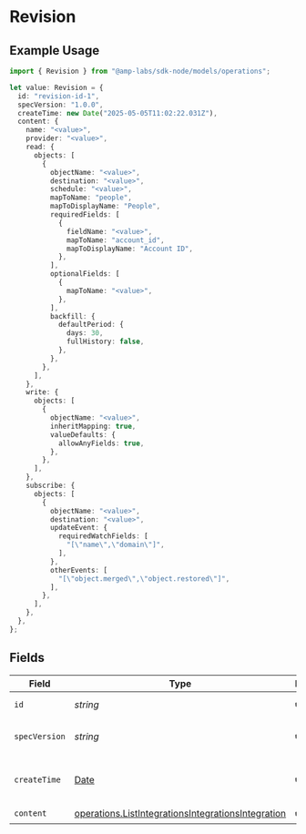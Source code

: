 # Revision

## Example Usage

```typescript
import { Revision } from "@amp-labs/sdk-node/models/operations";

let value: Revision = {
  id: "revision-id-1",
  specVersion: "1.0.0",
  createTime: new Date("2025-05-05T11:02:22.031Z"),
  content: {
    name: "<value>",
    provider: "<value>",
    read: {
      objects: [
        {
          objectName: "<value>",
          destination: "<value>",
          schedule: "<value>",
          mapToName: "people",
          mapToDisplayName: "People",
          requiredFields: [
            {
              fieldName: "<value>",
              mapToName: "account_id",
              mapToDisplayName: "Account ID",
            },
          ],
          optionalFields: [
            {
              mapToName: "<value>",
            },
          ],
          backfill: {
            defaultPeriod: {
              days: 30,
              fullHistory: false,
            },
          },
        },
      ],
    },
    write: {
      objects: [
        {
          objectName: "<value>",
          inheritMapping: true,
          valueDefaults: {
            allowAnyFields: true,
          },
        },
      ],
    },
    subscribe: {
      objects: [
        {
          objectName: "<value>",
          destination: "<value>",
          updateEvent: {
            requiredWatchFields: [
              "[\"name\",\"domain\"]",
            ],
          },
          otherEvents: [
            "[\"object.merged\",\"object.restored\"]",
          ],
        },
      ],
    },
  },
};
```

## Fields

| Field                                                                                                                    | Type                                                                                                                     | Required                                                                                                                 | Description                                                                                                              | Example                                                                                                                  |
| ------------------------------------------------------------------------------------------------------------------------ | ------------------------------------------------------------------------------------------------------------------------ | ------------------------------------------------------------------------------------------------------------------------ | ------------------------------------------------------------------------------------------------------------------------ | ------------------------------------------------------------------------------------------------------------------------ |
| `id`                                                                                                                     | *string*                                                                                                                 | :heavy_check_mark:                                                                                                       | The revision ID.                                                                                                         | revision-id-1                                                                                                            |
| `specVersion`                                                                                                            | *string*                                                                                                                 | :heavy_check_mark:                                                                                                       | The spec version string.                                                                                                 | 1.0.0                                                                                                                    |
| `createTime`                                                                                                             | [Date](https://developer.mozilla.org/en-US/docs/Web/JavaScript/Reference/Global_Objects/Date)                            | :heavy_check_mark:                                                                                                       | The time the revision was created.                                                                                       |                                                                                                                          |
| `content`                                                                                                                | [operations.ListIntegrationsIntegrationsIntegration](../../models/operations/listintegrationsintegrationsintegration.md) | :heavy_check_mark:                                                                                                       | N/A                                                                                                                      |                                                                                                                          |